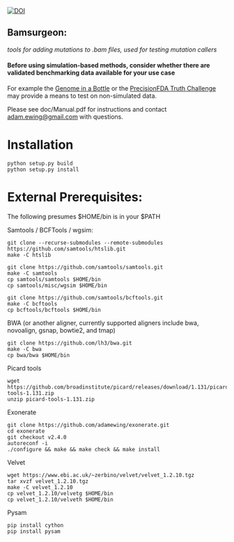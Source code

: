 
[![DOI](https://zenodo.org/badge/4290471.svg)](https://zenodo.org/badge/latestdoi/4290471)

## Bamsurgeon:
*tools for adding mutations to .bam files, used for testing mutation callers*

#### Before using simulation-based methods, consider whether there are validated benchmarking data available for your use case
For example the [Genome in a Bottle](https://www.nist.gov/programs-projects/genome-bottle) or the [PrecisionFDA Truth Challenge](https://precision.fda.gov/challenges/truth/results) may provide a means to test on non-simulated data.

Please see doc/Manual.pdf for instructions and contact adam.ewing@gmail.com with questions.

# Installation

```
python setup.py build
python setup.py install
```

# External Prerequisites:

The following presumes $HOME/bin is in your $PATH

Samtools / BCFTools / wgsim:

```
git clone --recurse-submodules --remote-submodules https://github.com/samtools/htslib.git
make -C htslib

git clone https://github.com/samtools/samtools.git
make -C samtools
cp samtools/samtools $HOME/bin
cp samtools/misc/wgsim $HOME/bin

git clone https://github.com/samtools/bcftools.git
make -C bcftools
cp bcftools/bcftools $HOME/bin
```

BWA (or another aligner, currently supported aligners include bwa, novoalign, gsnap, bowtie2, and tmap)

```
git clone https://github.com/lh3/bwa.git
make -C bwa
cp bwa/bwa $HOME/bin
```

Picard tools

```
wget https://github.com/broadinstitute/picard/releases/download/1.131/picard-tools-1.131.zip
unzip picard-tools-1.131.zip
```

Exonerate

```
git clone https://github.com/adamewing/exonerate.git
cd exonerate
git checkout v2.4.0
autoreconf -i
./configure && make && make check && make install
```

Velvet

```
wget https://www.ebi.ac.uk/~zerbino/velvet/velvet_1.2.10.tgz
tar xvzf velvet_1.2.10.tgz
make -C velvet_1.2.10
cp velvet_1.2.10/velvetg $HOME/bin
cp velvet_1.2.10/velveth $HOME/bin
```

Pysam

```
pip install cython
pip install pysam
```

